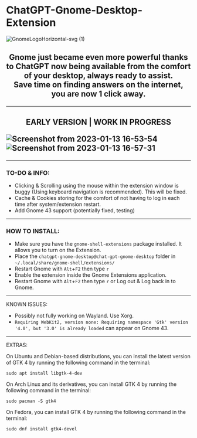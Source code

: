 # ChatGPT-Gnome-Desktop-Extension

![GnomeLogoHorizontal-svg (1)](https://user-images.githubusercontent.com/21268783/213469202-c13e6f0e-a31d-4148-b996-d43aa5ac5014.png)

<h2><p align="center">
Gnome just became even more powerful thanks to ChatGPT now being available from the comfort of your desktop, always ready to assist. <br>Save time on finding answers on the internet, you are now 1 click away.
</p>

---
<h2><p align="center">
EARLY VERSION | WORK IN PROGRESS
</p>

![Screenshot from 2023-01-13 16-53-54](https://user-images.githubusercontent.com/21268783/212362417-1e06b82e-8abd-400a-9659-ba25611cd3ae.png)
![Screenshot from 2023-01-13 16-57-31](https://user-images.githubusercontent.com/21268783/212363907-ce25b9d3-dda9-4586-ae66-29fc2a118831.png)


---
 
### TO-DO & INFO:

- Clicking & Scrolling using the mouse within the extension window is buggy (Using keyboard navigation is recommended). This will be fixed.
- Cache & Cookies storing for the comfort of not having to log in each time after system/extension restart.
- Add Gnome 43 support (potentially fixed, testing)

---

### HOW TO INSTALL:

- Make sure you have the `gnome-shell-extensions` package installed. It allows you to turn on the Extension.
- Place the `chatgpt-gnome-desktop@chat-gpt-gnome-desktop` folder in `~/.local/share/gnome-shell/extensions/`
- Restart Gnome with `Alt`+`F2` then type `r`
- Enable the extension inside the Gnome Extensions application.
- Restart Gnome with `Alt`+`F2` then type `r` or Log out & Log back in to Gnome.

---

KNOWN ISSUES:

- Possibly not fully working on Wayland. Use Xorg.
- `Requiring WebKit2, version none: Requiring namespace 'Gtk' version '4.0', but '3.0' is already loaded` can appear on Gnome 43.

---

EXTRAS:

On Ubuntu and Debian-based distributions, you can install the latest version of GTK 4 by running the following command in the terminal:

`sudo apt install libgtk-4-dev`

On Arch Linux and its derivatives, you can install GTK 4 by running the following command in the terminal:

`sudo pacman -S gtk4`

On Fedora, you can install GTK 4 by running the following command in the terminal:

`sudo dnf install gtk4-devel`



